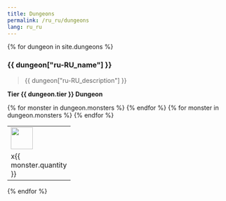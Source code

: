 ```yaml
---
title: Dungeons
permalink: /ru_ru/dungeons
lang: ru_ru
---
```


{% for dungeon in site.dungeons %}
<!-- <a href = '{{ item.url }}'>{{ item.name }}</a> -->
<!--<tr>
        <td><a href = '{{ dungeon.url }}'>{{ dungeon.name }}</a></td>
    </tr>-->

<h3> {{ dungeon["ru-RU_name"] }} </h3>

> {{ dungeon["ru-RU_description"] }}

**Tier {{ dungeon.tier }} Dungeon**

<table>
    <tr>
        {% for monster in dungeon.monsters %}
            <td width = '50'>
                <img width = '50' src = '{{site.baseurl}}{{ monster.image }}' />
            </td>
        {% endfor %}
    </tr>
    <tr>
        {% for monster in dungeon.monsters %}
            <td width = '50'>
                x{{ monster.quantity }}
            </td>
        {% endfor %}
    </tr>
</table>
{% endfor %}
